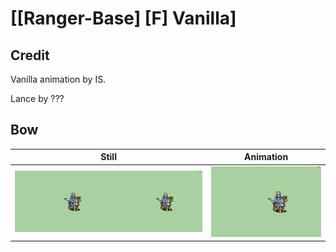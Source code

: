 # [\[Ranger-Base\] \[F\] Vanilla]

## Credit

Vanilla animation by IS.

Lance by ???
	
## Bow

| Still | Animation |
| :---: | :-------: |
| ![Bow still](./Bow_000.png) | ![Bow animation](./Bow.gif) |
